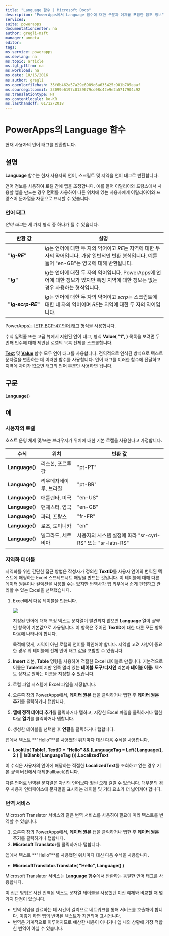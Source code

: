 ```yaml
---
title: "Language 함수 | Microsoft Docs"
description: "PowerApps에서 Language 함수에 대한 구문과 예제를 포함한 참조 정보"
services: 
suite: powerapps
documentationcenter: na
author: gregli-msft
manager: anneta
editor: 
tags: 
ms.service: powerapps
ms.devlang: na
ms.topic: article
ms.tgt_pltfrm: na
ms.workload: na
ms.date: 10/16/2016
ms.author: gregli
ms.openlocfilehash: 35f6b462a57a29e6989d6a635425c981b705eaaf
ms.sourcegitcommit: 33099e6197c0139679cd08c42e9e2a5717904c92
ms.translationtype: HT
ms.contentlocale: ko-KR
ms.lasthandoff: 01/12/2018
---
```

# <a name="language-function-in-powerapps"></a>PowerApps의 Language 함수
현재 사용자의 언어 태그를 반환합니다.

## <a name="description"></a>설명
**Language** 함수는 현자 사용자의 언어, 스크립트 및 지역을 언어 태그로 반환합니다.

언어 정보를 사용하여 로캘 간에 앱을 조정합니다.  예를 들어 이탈리아와 프랑스에서 사용할 앱을 만드는 경우 **언어**를 사용하여 다른 위치에 있는 사용자에게 이탈리아어와 프랑스어 문자열을 자동으로 표시할 수 있습니다. 

### <a name="language-tags"></a>언어 태그
*언어 태그*는 세 가지 형식 중 하나가 될 수 있습니다.

| 반환 값 | 설명 |
| --- | --- |
| **"*lg&#8209;RE*"** |*lg*는 언어에 대한 두 자의 약어이고 *RE*는 지역에 대한 두 자의 약어입니다.  가장 일반적인 반환 형식입니다.  예를 들어 "en-GB"는 영국에 대해 반환됩니다. |
| **"*lg*"** |*lg*는 언어에 대한 두 자의 약어입니다.  PowerApps에 언어에 대한 정보가 있지만 특정 지역에 대한 정보는 없는 경우 사용하는 형식입니다. |
| **"*lg&#8209;scrp&#8209;RE*"** |*lg*는 언어에 대한 두 자의 약어이고 *scrp*는 스크립트에 대한 네 자의 약어이며 *RE*는 지역에 대한 두 자의 약어입니다. |

PowerApps는 [IETF BCP-47 언어 태그](https://tools.ietf.org/html/bcp47) 형식을 사용합니다.  

수식 입력줄 또는 고급 뷰에서 지원된 언어 태그, 형식 **Value( "1", )** 목록을 보려면 두 번째 인수에 대해 제안된 로캘의 목록 전체를 스크롤합니다.  

**[Text](function-text.md)** 및 **[Value](function-value.md)** 함수 모두 언어 태그를 사용합니다.  전역적으로 인식된 방식으로 텍스트 문자열을 변환하는 데 이러한 함수를 사용합니다.  언어 태그를 이러한 함수에 전달하고 지역에 차이가 없으면 태그의 언어 부분만 사용하면 됩니다.

## <a name="syntax"></a>구문
**Language**()

## <a name="examples"></a>예
### <a name="users-locale"></a>사용자의 로캘
호스트 운영 체제 및/또는 브라우저가 위치에 대한 기본 로캘을 사용한다고 가정합니다.

| 수식 | 위치 | 반환 값 |
| --- | --- | --- |
| **Language()** |리스본, 포르투갈 |"pt-PT" |
| **Language()** |리우데자네이루, 브라질 |"pt-BR" |
| **Language()** |애틀랜타, 미국 |"en-US" |
| **Language()** |맨체스터, 영국 |"en-GB" |
| **Language()** |파리, 프랑스 |"fr-FR" |
| **Language()** |로조, 도미니카 |"en" |
| **Language()** |벨그라드, 세르비아 |사용자의 시스템 설정에 따라 "sr-cyrl-RS" 또는 "sr-latn-RS" |

### <a name="localization-table"></a>지역화 테이블
지역화를 위한 간단한 접근 방법은 작성자가 정의한 **TextID**를 사용자 언어의 번역된 텍스트에 매핑하는 Excel 스프레드시트 매핑을 만드는 것입니다.  이 테이블에 대해 다른 데이터 원본이나 컬렉션을 사용할 수는 있지만 번역사가 앱 외부에서 쉽게 편집하고 관리할 수 있는 Excel을 선택했습니다.

1. Excel에서 다음 테이블을 만듭니다. 
   
    ![](media/function-language/loc-table.png)
   
    지정된 언어에 대해 특정 텍스트 문자열이 발견되지 않으면 **Language** 열이 *공백*인 항목이 기본값으로 사용됩니다. 이 항목은 주어진 **TextID**에 대한 다른 모든 항목 다음에 나타나야 합니다.
   
    목적에 맞게, 지역이 아닌 로캘의 언어를 확인해야 합니다.  지역별 고려 사항이 중요한 경우 위 테이블에 전체 언어 태그 값을 포함할 수 있습니다. 
2. **Insert** 리본, **Table** 명령을 사용하여 적절한 Excel 테이블로 만듭니다.  기본적으로 이름은 **Table1**이지만 왼쪽 멀리 있는 **테이블 도구/디자인**  리본과 **테이블 이름:** 텍스트 상자로 원하는 이름을 지정할 수 있습니다.
3. 로컬 파일 시스템에 Excel 파일을 저장합니다.   
4. 오른쪽 창의 PowerApps에서, **데이터 원본** 탭을 클릭하거나 탭한 후 **데이터 원본 추가**를 클릭하거나 탭합니다.
5. **앱에 정적 데이터 추가**를 클릭하거나 탭하고, 저장한 Excel 파일을 클릭하거나 탭한 다음 **열기**를 클릭하거나 탭합니다.
6. 생성한 테이블을 선택한 후 **연결**을 클릭하거나 탭합니다.

앱에서 텍스트 **"Hello"**를 사용했던 위치마다 대신 다음 수식을 사용합니다.

* **LookUp( Table1, TextID = "Hello" && (LanguageTag = Left( Language(), 2 ) || IsBlank( LanguageTag ))).LocalizedText**  

이 수식은 사용자의 언어에 해당하는 적절한 **LocalizedText**를 조회하고 없는 경우 기본 *공백* 버전에서 대체(Fallback)합니다. 

다른 언어로 번역된 문자열은 자신의 언어보다 훨씬 오래 걸릴 수 있습니다.  대부분의 경우 사용자 인터페이스에 문자열을 표시하는 레이블 및 기타 요소가 더 넓어져야 합니다.

### <a name="translation-service"></a>번역 서비스
Microsoft Translator 서비스와 같은 번역 서비스를 사용하여 필요에 따라 텍스트를 번역할 수 있습니다.  

1. 오른쪽 창의 PowerApps에서, **데이터 원본** 탭을 클릭하거나 탭한 후 **데이터 원본 추가**를 클릭하거나 탭합니다.
2. **Microsoft Translator**를 클릭하거나 탭합니다.

앱에서 텍스트 **"Hello"**를 사용했던 위치마다 대신 다음 수식을 사용합니다.

* **MicrosoftTranslator.Translate( "Hello", Language() )**

Microsoft Translator 서비스는 **Language** 함수에서 반환하는 동일한 언어 태그를 사용합니다.

이 접근 방법은 사전 번역된 텍스트 문자열 테이블을 사용했던 이전 예제와 비교할 때 몇 가지 단점이 있습니다.

* 번역 작업을 완료하는 데 시간이 걸리므로 네트워크를 통해 서비스를 호출해야 합니다.  이렇게 하면 앱의 번역된 텍스트가 지연되어 표시됩니다. 
* 번역은 기계적으로 이루어지므로 예상한 내용이 아니거나 앱 내의 상황에 가장 적합한 번역이 아닐 수 있습니다.

